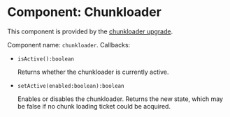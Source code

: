 # Component: Chunkloader

This component is provided by the
[chunkloader upgrade](/item/chunkloader_upgrade).

Component name: `chunkloader`. Callbacks:

- `isActive():boolean`

    Returns whether the chunkloader is currently active.

- `setActive(enabled:boolean):boolean`

    Enables or disables the chunkloader. Returns the new state, which
    may be false if no chunk loading ticket could be acquired.